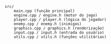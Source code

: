
    src/
        main.cpp (função principal)
        engine.cpp / engine.h (motor do jogo)
        player.cpp / player.h (lógica do jogador)
        enemy.cpp / enemy.h (inimigos)
        graphics.cpp / graphics.h (renderização)
        input.cpp / input.h (entrada do usuário)
        utils.cpp / utils.h (funções utilitárias)
